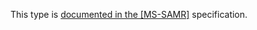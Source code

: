 This type is [documented in the [MS-SAMR]](https://learn.microsoft.com/en-us/openspecs/windows_protocols/ms-samr/1d2be36a-754e-46b1-8697-d8aaa62bc450) specification.

